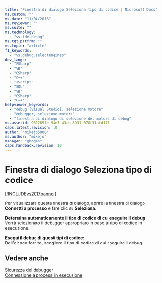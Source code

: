 ```yaml
---
title: "Finestra di dialogo Seleziona tipo di codice | Microsoft Docs"
ms.custom: ""
ms.date: "11/04/2016"
ms.reviewer: ""
ms.suite: ""
ms.technology: 
  - "vs-ide-debug"
ms.tgt_pltfrm: ""
ms.topic: "article"
f1_keywords: 
  - "vs.debug.selectengines"
dev_langs: 
  - "FSharp"
  - "VB"
  - "CSharp"
  - "C++"
  - "JScript"
  - "SQL"
  - "VB"
  - "CSharp"
  - "C++"
helpviewer_keywords: 
  - "debug [Visual Studio], selezione motore"
  - "debugger, selezione motore"
  - "finestra di dialogo di selezione del motore di debug"
ms.assetid: 932269fe-94e3-43cb-8931-078f31afd177
caps.latest.revision: 10
author: "mikejo5000"
ms.author: "mikejo"
manager: "ghogen"
caps.handback.revision: 10
---
```

# Finestra di dialogo Seleziona tipo di codice
[!INCLUDE[vs2017banner](../code-quality/includes/vs2017banner.md)]

Per visualizzare questa finestra di dialogo, aprire la finestra di dialogo **Connetti a processo** e fare clic su **Seleziona**.  
  
 **Determina automaticamente il tipo di codice di cui eseguire il debug**  
 Verrà selezionato il debugger appropriato in base al tipo di codice in esecuzione.  
  
 **Esegui il debug di questi tipi di codice:**  
 Dall'elenco fornito, scegliere il tipo di codice di cui eseguire il debug.  
  
## Vedere anche  
 [Sicurezza del debugger](../debugger/debugger-security.md)   
 [Connessione a processi in esecuzione](../debugger/attach-to-running-processes-with-the-visual-studio-debugger.md)